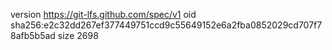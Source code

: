 version https://git-lfs.github.com/spec/v1
oid sha256:e2c32dd267ef377449751ccd9c55649152e6a2fba0852029cd707f78afb5b5ad
size 2698

